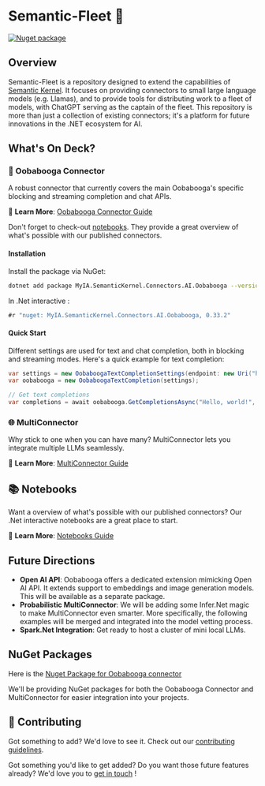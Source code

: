 ﻿# Semantic-Fleet 🚀

[![Nuget package](https://img.shields.io/nuget/vpre/MyIA.SemanticKernel.Connectors.AI.Oobabooga)](https://www.nuget.org/packages/MyIA.SemanticKernel.Connectors.AI.Oobabooga/)

## Overview

Semantic-Fleet is a repository designed to extend the capabilities of [Semantic Kernel](https://github.com/microsoft/semantic-kernel). It focuses on providing connectors to small large language models (e.g. Llamas), and to provide tools for distributing work to a fleet of models, with ChatGPT serving as the captain of the fleet. This repository is more than just a collection of existing connectors; it's a platform for future innovations in the .NET ecosystem for AI.

## What's On Deck?

### 🤖 Oobabooga Connector

A robust connector that currently covers the main Oobabooga's specific blocking and streaming completion and chat APIs. 

📖 **Learn More**: [Oobabooga Connector Guide](./dotnet/src/Connectors/Connectors.AI.Oobabooga/README.md)

Don't forget to check-out [notebooks](./dotnet/notebooks/README.md). They provide a great overview of what's possible with our published connectors.

#### Installation

Install the package via NuGet:

```bash
dotnet add package MyIA.SemanticKernel.Connectors.AI.Oobabooga --version 0.33.2
```

In .Net interactive :

```csharp
#r "nuget: MyIA.SemanticKernel.Connectors.AI.Oobabooga, 0.33.2"
```


#### Quick Start

Different settings are used for text and chat completion, both in blocking and streaming modes. Here's a quick example for text completion:

```csharp
var settings = new OobaboogaTextCompletionSettings(endpoint: new Uri("http://localhost/"),  blockingPort: 5000, streamingPort: 5005);
var oobabooga = new OobaboogaTextCompletion(settings);

// Get text completions
var completions = await oobabooga.GetCompletionsAsync("Hello, world!", new CompleteRequestSettings());
```

### 🌐 MultiConnector
 
Why stick to one when you can have many? MultiConnector lets you integrate multiple LLMs seamlessly.

📖 **Learn More**: [MultiConnector Guide](./dotnet/src/IntegrationTests/Connectors/MultiConnector/README.md)


## 📚 Notebooks

Want a overview of what's possible with our published connectors? 
Our .Net interactive notebooks are a great place to start.

📖 **Learn More**: [Notebooks Guide](./dotnet/notebooks/README.md)

## Future Directions

- **Open AI API**: Oobabooga offers a dedicated extension mimicking Open AI API. It extends support to embeddings and image generation models. This will be available as a separate package.
- **Probabilistic MultiConnector**: We will be adding some Infer.Net magic to make MultiConnector even smarter. More specifically, the following examples will be merged and integrated into the model vetting process. 
- **Spark.Net Integration**: Get ready to host a cluster of mini local LLMs.

## NuGet Packages 

Here is the [Nuget Package for Oobabooga connector](https://www.nuget.org/packages/MyIA.SemanticKernel.Connectors.AI.Oobabooga/)

We'll be providing NuGet packages for both the Oobabooga Connector and MultiConnector for easier integration into your projects.

## 🤝 Contributing

Got something to add? We'd love to see it. Check out our [contributing guidelines](./CONTRIBUTING.md).

Got something you'd like to get added? Do you want those future features already? We'd love you to [get in touch](https://github.com/MyIntelligenceAgency) !